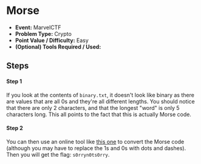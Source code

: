 # Morse 
* **Event:** MarvelCTF
* **Problem Type:** Crypto
* **Point Value / Difficulty:** Easy
* **(Optional) Tools Required / Used:**

## Steps​
#### Step 1
If you look at the contents of `binary.txt`, it doesn't look like binary as there are values that are all 0s and they're all different lengths. You should notice that there are only 2 characters, and that the longest "word" is only 5 characters long. This all points to the fact that this is actually Morse code.

#### Step 2
You can then use an online tool like [this one](https://morsecode.world/international/translator.html) to convert the Morse code (although you may have to replace the 1s and 0s with dots and dashes). Then you will get the flag: `s0rryn0ts0rry`.
